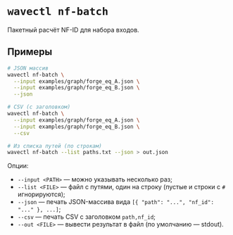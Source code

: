 # `wavectl nf-batch`

Пакетный расчёт NF-ID для набора входов.

## Примеры

```bash
# JSON массив
wavectl nf-batch \
  --input examples/graph/forge_eq_A.json \
  --input examples/graph/forge_eq_B.json \
  --json

# CSV (с заголовком)
wavectl nf-batch \
  --input examples/graph/forge_eq_A.json \
  --input examples/graph/forge_eq_B.json \
  --csv

# Из списка путей (по строкам)
wavectl nf-batch --list paths.txt --json > out.json
```

Опции:
- `--input <PATH>` — можно указывать несколько раз;
- `--list <FILE>` — файл с путями, один на строку (пустые и строки с `#` игнорируются);
- `--json` — печать JSON-массива вида `[{ "path": "...", "nf_id": "..." }, ...]`;
- `--csv` — печать CSV с заголовком `path,nf_id`;
- `--out <FILE>` — вывести результат в файл (по умолчанию — stdout).

